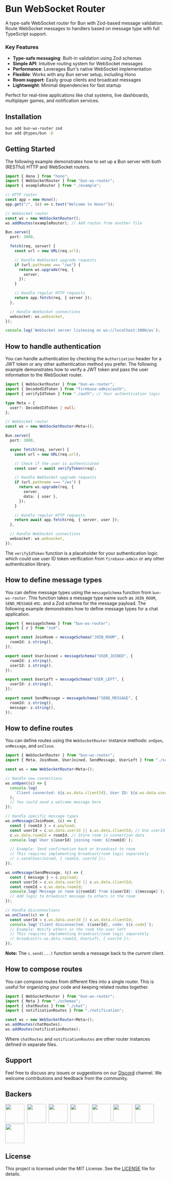 # Bun WebSocket Router

A type-safe WebSocket router for Bun with Zod-based message validation. Route WebSocket messages to handlers based on message type with full TypeScript support.

### Key Features

- **Type-safe messaging**: Built-in validation using Zod schemas
- **Simple API**: Intuitive routing system for WebSocket messages
- **Performance**: Leverages Bun's native WebSocket implementation
- **Flexible**: Works with any Bun server setup, including Hono
- **Room support**: Easily group clients and broadcast messages
- **Lightweight**: Minimal dependencies for fast startup

Perfect for real-time applications like chat systems, live dashboards, multiplayer games, and notification services.

## Installation

```bash
bun add bun-ws-router zod
bun add @types/bun -D
```

## Getting Started

The following example demonstrates how to set up a Bun server with both (RESTful) HTTP and WebSocket routers.

```ts
import { Hono } from "hono";
import { WebSocketRouter } from "bun-ws-router";
import { exampleRouter } from "./example";

// HTTP router
const app = new Hono();
app.get("/", (c) => c.text("Welcome to Hono!"));

// WebSocket router
const ws = new WebSocketRouter();
ws.addRoutes(exampleRouter); // Add routes from another file

Bun.serve({
  port: 3000,

  fetch(req, server) {
    const url = new URL(req.url);

    // Handle WebSocket upgrade requests
    if (url.pathname === "/ws") {
      return ws.upgrade(req, {
        server,
      });
    }

    // Handle regular HTTP requests
    return app.fetch(req, { server });
  },

  // Handle WebSocket connections
  websocket: ws.websocket,
});

console.log(`WebSocket server listening on ws://localhost:3000/ws`);
```

## How to handle authentication

You can handle authentication by checking the `Authorization` header for a JWT token or any other authentication method you prefer. The following example demonstrates how to verify a JWT token and pass the user information to the WebSocket router.

```ts
import { WebSocketRouter } from "bun-ws-router";
import { DecodedIdToken } from "firebase-admin/auth";
import { verifyIdToken } from "./auth"; // Your authentication logic

type Meta = {
  user?: DecodedIdToken | null;
};

// WebSocket router
const ws = new WebSocketRouter<Meta>();

Bun.serve({
  port: 3000,

  async fetch(req, server) {
    const url = new URL(req.url);

    // Check if the user is authenticated
    const user = await verifyToken(req);

    // Handle WebSocket upgrade requests
    if (url.pathname === "/ws") {
      return ws.upgrade(req, {
        server,
        data: { user },
      });
    }

    // Handle regular HTTP requests
    return await app.fetch(req, { server, user });
  },

  // Handle WebSocket connections
  websocket: ws.websocket,
});
```

The `verifyIdToken` function is a placeholder for your authentication logic which could use user ID token verification from `firebase-admin` or any other authentication library.

## How to define message types

You can define message types using the `messageSchema` function from `bun-ws-router`. This function takes a message type name such as `JOIN_ROOM`, `SEND_MESSAGE` etc. and a Zod schema for the message payload. The following example demonstrates how to define message types for a chat application.

```ts
import { messageSchema } from "bun-ws-router";
import { z } from "zod";

export const JoinRoom = messageSchema("JOIN_ROOM", {
  roomId: z.string(),
});

export const UserJoined = messageSchema("USER_JOINED", {
  roomId: z.string(),
  userId: z.string(),
});

export const UserLeft = messageSchema("USER_LEFT", {
  userId: z.string(),
});

export const SendMessage = messageSchema("SEND_MESSAGE", {
  roomId: z.string(),
  message: z.string(),
});
```

## How to define routes

You can define routes using the `WebSocketRouter` instance methods: `onOpen`, `onMessage`, and `onClose`.

```ts
import { WebSocketRouter } from "bun-ws-router";
import { Meta, JoinRoom, UserJoined, SendMessage, UserLeft } from "./schema";

const ws = new WebSocketRouter<Meta>();

// Handle new connections
ws.onOpen((c) => {
  console.log(
    `Client connected: ${c.ws.data.clientId}, User ID: ${c.ws.data.userId}`
  );
  // You could send a welcome message here
});

// Handle specific message types
ws.onMessage(JoinRoom, (c) => {
  const { roomId } = c.payload;
  const userId = c.ws.data.userId || c.ws.data.clientId; // Use userId if available, else clientId
  c.ws.data.roomId = roomId; // Store room in connection data
  console.log(`User ${userId} joining room: ${roomId}`);

  // Example: Send confirmation back or broadcast to room
  // This requires implementing broadcast/room logic separately
  // c.send(UserJoined, { roomId, userId });
});

ws.onMessage(SendMessage, (c) => {
  const { message } = c.payload;
  const userId = c.ws.data.userId || c.ws.data.clientId;
  const roomId = c.ws.data.roomId;
  console.log(`Message in room ${roomId} from ${userId}: ${message}`);
  // Add logic to broadcast message to others in the room
});

// Handle disconnections
ws.onClose((c) => {
  const userId = c.ws.data.userId || c.ws.data.clientId;
  console.log(`Client disconnected: ${userId}, code: ${c.code}`);
  // Example: Notify others in the room the user left
  // This requires implementing broadcast/room logic separately
  // broadcast(c.ws.data.roomId, UserLeft, { userId });
});
```

**Note:** The `c.send(...)` function sends a message back to the _current_ client.

## How to compose routes

You can compose routes from different files into a single router. This is useful for organizing your code and keeping related routes together.

```ts
import { WebSocketRouter } from "bun-ws-router";
import { Meta } from "./schemas";
import { chatRoutes } from "./chat";
import { notificationRoutes } from "./notification";

const ws = new WebSocketRouter<Meta>();
ws.addRoutes(chatRoutes);
ws.addRoutes(notificationRoutes);
```

Where `chatRoutes` and `notificationRoutes` are other router instances defined in separate files.

## Support

Feel free to discuss any issues or suggestions on our [Discord](https://discord.com/invite/bSsv7XM) channel. We welcome contributions and feedback from the community.

## Backers

<a href="https://reactstarter.com/b/1"><img src="https://reactstarter.com/b/1.png" height="60" /></a>&nbsp;&nbsp;<a href="https://reactstarter.com/b/2"><img src="https://reactstarter.com/b/2.png" height="60" /></a>&nbsp;&nbsp;<a href="https://reactstarter.com/b/3"><img src="https://reactstarter.com/b/3.png" height="60" /></a>&nbsp;&nbsp;<a href="https://reactstarter.com/b/4"><img src="https://reactstarter.com/b/4.png" height="60" /></a>&nbsp;&nbsp;<a href="https://reactstarter.com/b/5"><img src="https://reactstarter.com/b/5.png" height="60" /></a>&nbsp;&nbsp;<a href="https://reactstarter.com/b/6"><img src="https://reactstarter.com/b/6.png" height="60" /></a>&nbsp;&nbsp;<a href="https://reactstarter.com/b/7"><img src="https://reactstarter.com/b/7.png" height="60" /></a>&nbsp;&nbsp;<a href="https://reactstarter.com/b/8"><img src="https://reactstarter.com/b/8.png" height="60" /></a>

## License

This project is licensed under the MIT License. See the [LICENSE](LICENSE) file for details.
